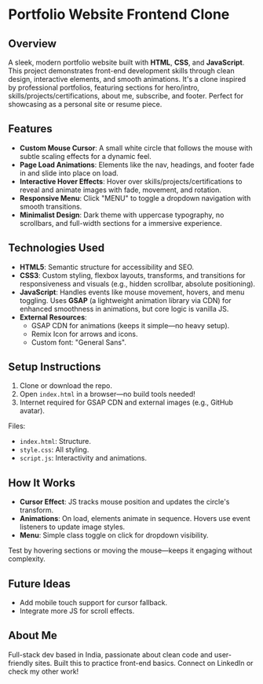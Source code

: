 # Portfolio Website Frontend Clone



## Overview
A sleek, modern portfolio website built with **HTML**, **CSS**, and **JavaScript**. This project demonstrates front-end development skills through clean design, interactive elements, and smooth animations. It's a clone inspired by professional portfolios, featuring sections for hero/intro, skills/projects/certifications, about me, subscribe, and footer. Perfect for showcasing as a personal site or resume piece.

## Features
- **Custom Mouse Cursor**: A small white circle that follows the mouse with subtle scaling effects for a dynamic feel.
- **Page Load Animations**: Elements like the nav, headings, and footer fade in and slide into place on load.
- **Interactive Hover Effects**: Hover over skills/projects/certifications to reveal and animate images with fade, movement, and rotation.
- **Responsive Menu**: Click "MENU" to toggle a dropdown navigation with smooth transitions.
- **Minimalist Design**: Dark theme with uppercase typography, no scrollbars, and full-width sections for a immersive experience.

## Technologies Used
- **HTML5**: Semantic structure for accessibility and SEO.
- **CSS3**: Custom styling, flexbox layouts, transforms, and transitions for responsiveness and visuals (e.g., hidden scrollbar, absolute positioning).
- **JavaScript**: Handles events like mouse movement, hovers, and menu toggling. Uses **GSAP** (a lightweight animation library via CDN) for enhanced smoothness in animations, but core logic is vanilla JS.
- **External Resources**:
  - GSAP CDN for animations (keeps it simple—no heavy setup).
  - Remix Icon for arrows and icons.
  - Custom font: "General Sans".

## Setup Instructions
1. Clone or download the repo.
2. Open `index.html` in a browser—no build tools needed!
3. Internet required for GSAP CDN and external images (e.g., GitHub avatar).
   
Files:
- `index.html`: Structure.
- `style.css`: All styling.
- `script.js`: Interactivity and animations.

## How It Works
- **Cursor Effect**: JS tracks mouse position and updates the circle's transform.
- **Animations**: On load, elements animate in sequence. Hovers use event listeners to update image styles.
- **Menu**: Simple class toggle on click for dropdown visibility.

Test by hovering sections or moving the mouse—keeps it engaging without complexity.

## Future Ideas
- Add mobile touch support for cursor fallback.
- Integrate more JS for scroll effects.


## About Me
Full-stack dev based in India, passionate about clean code and user-friendly sites. Built this to practice front-end basics. Connect on LinkedIn or check my other work!

